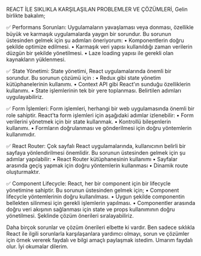 
REACT İLE SIKLIKLA KARŞILAŞILAN PROBLEMLER VE ÇÖZÜMLERİ,
Gelin birlikte bakalım;

✅ Performans Sorunları: Uygulamaların yavaşlaması veya donması, özellikle büyük ve karmaşık uygulamalarda yaygın bir sorundur. Bu sorunun üstesinden gelmek için şu adımları öneriyorum:
•	Komponentlerin doğru şekilde optimize edilmesi.
•	Karmaşık veri yapısı kullanıldığı zaman verilerin düzgün bir şekilde yönetilmesi.
•	Laze loading yapısı ile gerekli olan kaynakların yüklenmesi.

✅ State Yönetimi: State yönetimi, React uygulamalarında önemli bir sorundur. Bu sorunun çözümü için :
•	Redux gibi state yönetim kütüphanelerinin kullanımı.
•	Context API gibi React'ın sunduğu özelliklerin kullanımı.
•	State işlemlerinin tek bir yere toplanması.
Belirtilen adımları uygulayabiliriz.


✅ Form İşlemleri: Form işlemleri, herhangi bir web uygulamasında önemli bir role sahiptir. React'ta form işlemleri için aşağıdaki adımlar izlenebilir:
•	Form verilerini yönetmek için bir state kullanmak.
•	Kontrollü bileşenlerin kullanımı.
•	Formların doğrulanması ve gönderilmesi için doğru yöntemlerin kullanımıdır.

✅ React Router: Çok sayfalı React uygulamalarında, kullanıcının belirli bir sayfaya yönlendirilmesi önemlidir. Bu sorunun üstesinden gelmek için şu adımlar yapılabilir:
•	React Router kütüphanesinin kullanımı
•	Sayfalar arasında geçiş yapmak için doğru yöntemlerin kullanması
•	Dinamik route oluşturmaktır.

✅ Component Lifecycle: React, her bir component için bir lifecycle yönetimine sahiptir. Bu sorunun üstesinden gelmek için;
•	Component lifecycle yöntemlerinin doğru kullanılması.
•	Uygun şekilde componentin bellekten silinmesi için gerekli işlemlerin yapılması.
•	Componentler arasında doğru veri akışının sağlanması için state ve props kullanımının doğru yönetilmesi.
Şeklinde çözüm önerileri sıralayabiliriz.

Daha birçok sorunlar ve çözüm önerileri elbette ki vardır. Ben sadece sıklıkla React ile ilgili sorunlarla karşılaşanlara yardımcı olmayı, sorun ve çözümler için örnek vererek faydalı ve bilgi amaçlı paylaşmak istedim. Umarım faydalı olur.
İyi okumalar dilerim.

